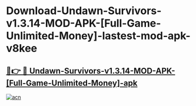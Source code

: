 # Download-Undawn-Survivors-v1.3.14-MOD-APK-[Full-Game-Unlimited-Money]-lastest-mod-apk-v8kee

<h2><a href="https://apkcomod.com?title=Undawn-Survivors-v1.3.14-MOD-APK-[Full-Game-Unlimited-Money]">🔗👉 🔴 Undawn-Survivors-v1.3.14-MOD-APK-[Full-Game-Unlimited-Money]-apk </a></h2>

[![acn](https://github.com/user-attachments/assets/0f9c940e-d8b0-45ae-aac7-cd30a18b3e1c)](https://apkcomod.com?title=Undawn-Survivors-v1.3.14-MOD-APK-[Full-Game-Unlimited-Money])
